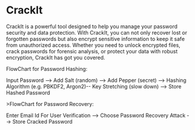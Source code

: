 # CrackIt
CrackIt is a powerful tool designed to help you manage your password security and data protection. With CrackIt, you can not only recover lost or forgotten passwords but also encrypt sensitive information to keep it safe from unauthorized access. Whether you need to unlock encrypted files, crack passwords for forensic analysis, or protect your data with robust encryption, CrackIt has got you covered.
<p>FlowChart for Password Hashing:</p>
    <p> Input Password --> Add Salt (random) --> Add Pepper (secret) --> Hashing Algorithm (e.g. PBKDF2, Argon2)-- 
        Key Stretching (slow down) --> Store Hashed Password </p>
<p>>FlowChart for Password Recovery:</p>
<p>      Enter Email Id For User Verification --> Choose Password Recovery Attack --> Store Cracked Password </p>
